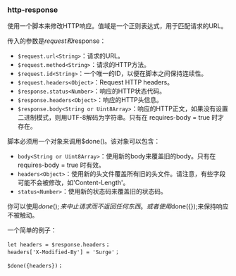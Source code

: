 ### http-response

使用一个脚本来修改HTTP响应。值域是一个正则表达式，用于匹配请求的URL。

传入的参数是$request和$response：

* `$request.url<String>`：请求的URL。
* `$request.method<String>`：请求的HTTP方法。
* `$request.id<String>`：一个唯一的ID，以便在脚本之间保持连续性。
* `$request.headers<Object>`：Request HTTP headers。
* `$response.status<Number>`：响应的HTTP状态代码。
* `$response.headers<Object>`：响应的HTTP头信息。
* `$response.body<String or Uint8Array>`：响应的HTTP正文，如果没有设置二进制模式，则用UTF-8解码为字符串。只有在 requires-body = true 时才存在。

脚本必须用一个对象来调用$done()。该对象可以包含：

* `body<String or Uint8Array>`：使用新的body来覆盖旧的body。只有在 requires-body = true 时有效。
* `headers<Object>`：使用新的头文件覆盖所有旧的头文件。请注意，有些字段可能不会被修改，如'Content-Length'。
* `status<Number>`：使用新的状态码来覆盖旧的状态码。

你可以使用$done();来中止请求而不返回任何东西。或者使用$done({});来保持响应不被触动。

一个简单的例子：

```
let headers = $response.headers；
headers['X-Modified-By'] = 'Surge'；

$done({headers})；
```